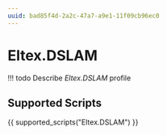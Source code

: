 ```yaml
---
uuid: bad85f4d-2a2c-47a7-a9e1-11f09cb96ec0
---
```



# Eltex.DSLAM


<!-- prettier-ignore -->
!!! todo
    Describe *Eltex.DSLAM* profile

## Supported Scripts

{{ supported_scripts("Eltex.DSLAM") }}
